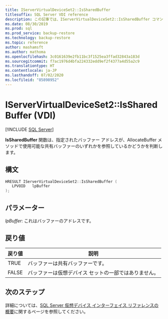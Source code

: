 ```yaml
---
title: IServerVirtualDeviceSet2::IsSharedBuffer
titlesuffix: SQL Server VDI reference
description: この記事では、IServerVirtualDeviceSet2::IsSharedBuffer コマンドのリファレンスを提供します。
ms.date: 08/30/2019
ms.prod: sql
ms.prod_service: backup-restore
ms.technology: backup-restore
ms.topic: reference
author: mashamsft
ms.author: mathoma
ms.openlocfilehash: 3c0161639e2fb11bc3f1525ea3ffad32843a183d
ms.sourcegitcommit: f7ac1976d4bfa224332edd9ef2f4377a4d55a2c9
ms.translationtype: HT
ms.contentlocale: ja-JP
ms.lasthandoff: 07/02/2020
ms.locfileid: "85898952"
---
```

# <a name="iservervirtualdeviceset2issharedbuffer-vdi"></a>IServerVirtualDeviceSet2::IsSharedBuffer (VDI)

[!INCLUDE [SQL Server](../../../includes/applies-to-version/sqlserver.md)]

**IsSharedBuffer** 関数は、指定されたバッファー アドレスが、AllocateBuffer メソッドで使用可能な共有バッファーのいずれかを参照しているかどうかを判断します。

## <a name="syntax"></a>構文

```c
HRESULT IServerVirtualDeviceSet2::IsSharedBuffer (
   LPVOID   lpBuffer
);
```

## <a name="parameters"></a>パラメーター

*lpBuffer*: これはバッファーのアドレスです。

## <a name="return-value"></a>戻り値

|戻り値 | 説明 |
|---|---|
| TRUE | バッファーは共有バッファーです。 |
| FALSE | バッファーは仮想デバイス セットの一部ではありません。 |

## <a name="next-steps"></a>次のステップ

詳細については、[SQL Server 仮想デバイス インターフェイス リファレンスの概要](reference-virtual-device-interface.md)に関するページを参照してください。